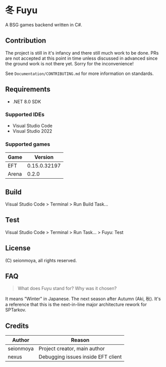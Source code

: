 # 冬 Fuyu

A BSG games backend written in C#.

## Contribution

The project is still in it's infancy and there still much work to be done.
PRs are not accepted at this point in time unless discussed in advanced since
the ground work is not there yet. Sorry for the inconvenience!

See `Documentation/CONTRIBUTING.md` for more information on standards.

## Requirements

- .NET 8.0 SDK

### Supported IDEs

- Visual Studio Code
- Visual Studio 2022

### Supported games

**Game** | **Version**
-------- | ------------
EFT      | 0.15.0.32197
Arena    | 0.2.0

## Build

Visual Studio Code > Terminal > Run Build Task...

## Test

Visual Studio Code > Terminal > Run Task... > Fuyu: Test

## License

(C) seionmoya, all rights reserved.

## FAQ

> What does Fuyu stand for? Why was it chosen?

It means "Winter" in Japanese. The next season after Autumn (Aki, 秋).
It's a reference that this is the next-in-line major architecture rework for
SPTarkov.

## Credits

**Author** | **Reason**
---------- | ----------------------------------
seionmoya  | Project creator, main author
nexus      | Debugging issues inside EFT client
